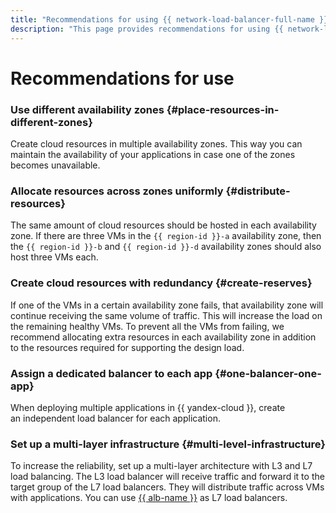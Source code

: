 ```yaml
---
title: "Recommendations for using {{ network-load-balancer-full-name }}"
description: "This page provides recommendations for using {{ network-load-balancer-name }}."
---
```


# Recommendations for use


### Use different availability zones {#place-resources-in-different-zones}

Create cloud resources in multiple availability zones. This way you can maintain the availability of your applications in case one of the zones becomes unavailable.

### Allocate resources across zones uniformly {#distribute-resources}

The same amount of cloud resources should be hosted in each availability zone. If there are three VMs in the `{{ region-id }}-a` availability zone, then the `{{ region-id }}-b` and `{{ region-id }}-d` availability zones should also host three VMs each.

### Create cloud resources with redundancy {#create-reserves}

If one of the VMs in a certain availability zone fails, that availability zone will continue receiving the same volume of traffic. This will increase the load on the remaining healthy VMs. To prevent all the VMs from failing, we recommend allocating extra resources in each availability zone in addition to the resources required for supporting the design load.

### Assign a dedicated balancer to each app {#one-balancer-one-app}

When deploying multiple applications in {{ yandex-cloud }}, create an independent load balancer for each application.

### Set up a multi-layer infrastructure {#multi-level-infrastructure}

To increase the reliability, set up a multi-layer architecture with L3 and L7 load balancing. The L3 load balancer will receive traffic and forward it to the target group of the L7 load balancers. They will distribute traffic across VMs with applications. You can use [{{ alb-name }}](../../application-load-balancer/) as L7 load balancers.
